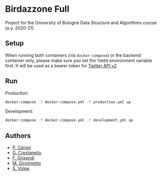 # Birdazzone Full

Project for the University of Bologna Data Structure and Algorithms course
(a.y. 2020-21).

## Setup

When running both containers (via `docker-compose`) or the backend container
only, please make sure you set the `TOKEN` environment variable first. It will
be used as a bearer token for [Twitter API
v2](https://developer.twitter.com/en/support/twitter-api/v2)

## Run

Production:

```bash
docker-compose -f docker-compose.yml -f production.yml up
```

Development:

```bash
docker-compose -f docker-compose.yml -f development.yml up
```

## Authors

- [P. Ceroni](https://github.com/pazero)
- [G. Crestanello](https://github.com/crestaa)
- [F. Grisendi](https://github.com/fedegri)
- [M. Girolimetto](https://github.com/specialfish9)
- [S. Volpe](https://github.com/foxyseta)
